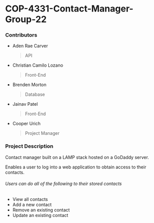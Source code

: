 # COP-4331-Contact-Manager-Group-22 


### Contributors

  - Aden Rae Carver
    > API
  - Christian Camilo Lozano
    > Front-End
  - Brenden Morton
    > Database
  - Jainav Patel
    > Front-End
  - Cooper Urich
    > Project Manager
    
    
    
### Project Description
   
   
   Contact manager built on a LAMP stack hosted on a GoDaddy server.   
   
   Enables a user to log into a web application to obtain access to their contacts.
  

###### Users can do all of the following to their stored contacts
* View all contacts
* Add a new contact
* Remove an existing contact
* Update an existing contact

